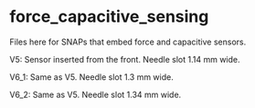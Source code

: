 # force_capacitive_sensing

Files here for SNAPs that embed force and capacitive sensors.

V5: Sensor inserted from the front. Needle slot 1.14 mm wide.

V6_1: Same as V5. Needle slot 1.3 mm wide.

V6_2: Same as V5. Needle slot 1.34 mm wide.
